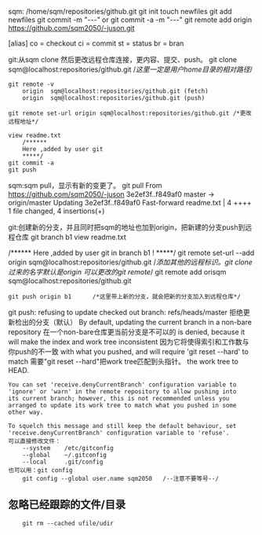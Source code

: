 sqm:
	/home/sqm/repositories/github.git
	git init
	touch newfiles
	git add newfiles
	git commit -m "---"
		or	git commit -a -m "---"
	git remote add origin https://github.com/sqm2050/-juson.git


[alias]
	co = checkout
	ci = commit
	st = status
	br = bran


git:从sqm clone 然后更改远程仓库连接，更内容、提交、push。
	git clone sqm@localhost:repositories/github.git		/*这里一定是用户home目录的相对路径*/

	git remote -v
		origin	sqm@localhost:repositories/github.git (fetch)
		origin	sqm@localhost:repositories/github.git (push)

	git remote set-url origin sqm@localhost:repositories/github.git	/*更改远程地址*/

	view readme.txt
		/******
		Here ,added by user git
 		*****/
	git commit -a
	git push

sqm:sqm pull，显示有新的变更了。
	git pull
	From https://github.com/sqm2050/-juson
    3e2ef3f..f849af0  master     -> origin/master
	Updating 3e2ef3f..f849af0
	Fast-forward
	readme.txt |    4 ++++
	1 file changed, 4 insertions(+)

git:创建新的分支，并且同时把sqm的地址也加到origin，把新建的分支push到远程仓库
	git branch b1
	view readme.txt

/******
Here ,added by user git in branch b1 !
 *****/
	git remote set-url --add origin  sqm@localhost:repositories/github.git
	/*添加其他的远程标识。git clone过来的名字默认是origin 可以更改的git remote*/
	git remote add orisqm sqm@localhost:repositories/github.git
	
	git push origin b1 		/*这里带上新的分支，就会把新的分支加入到远程仓库*/
git push:
    refusing to update checked out branch: refs/heads/master	拒绝更新检出的分支（默认）
    By default, updating the current branch in a non-bare repository     在一个non-bare仓库更当前分支是不可以的
    is denied, because it will make the index and work tree inconsistent	因为它将使得索引和工作数与你push的不一致
    with what you pushed, and will require 'git reset --hard' to match	需要"git reset --hard"把work tree匹配到头指针。
    the work tree to HEAD.
    
    You can set 'receive.denyCurrentBranch' configuration variable to	
    'ignore' or 'warn' in the remote repository to allow pushing into
    its current branch; however, this is not recommended unless you
    arranged to update its work tree to match what you pushed in some
    other way.
    
    To squelch this message and still keep the default behaviour, set
    'receive.denyCurrentBranch' configuration variable to 'refuse'.
    可以直接修改文件：
    	--system	/etc/gitconfig
    	--global	~/.gitconfig
    	--local		.git/config
    也可以用：git config
    	git config --global user.name sqm2050	/--注意不要等号--/

## 忽略已经跟踪的文件/目录
```
	git rm --cached ufile/udir
```
